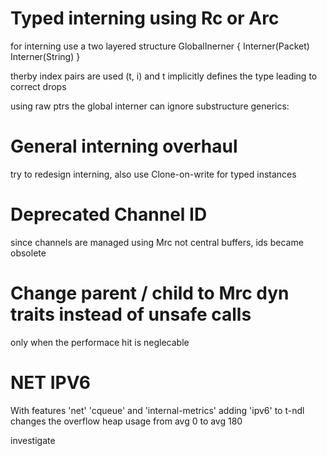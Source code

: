 # Typed interning using Rc or Arc

for interning use a two layered structure
GlobalInerner {
Interner(Packet)
Interner(String)
}

therby index pairs are used (t, i)
and t implicitly defines the type
leading to correct drops

using raw ptrs the global interner can ignore
substructure generics:

# General interning overhaul

try to redesign interning,
also use Clone-on-write for typed instances

# Deprecated Channel ID

since channels are managed using Mrc not central buffers, ids became obsolete

# Change parent / child to Mrc dyn traits instead of unsafe calls

only when the performace hit is neglecable

# NET IPV6

With features 'net' 'cqueue' and 'internal-metrics' adding 'ipv6' to t-ndl
changes the overflow heap usage from avg 0 to avg 180

investigate
